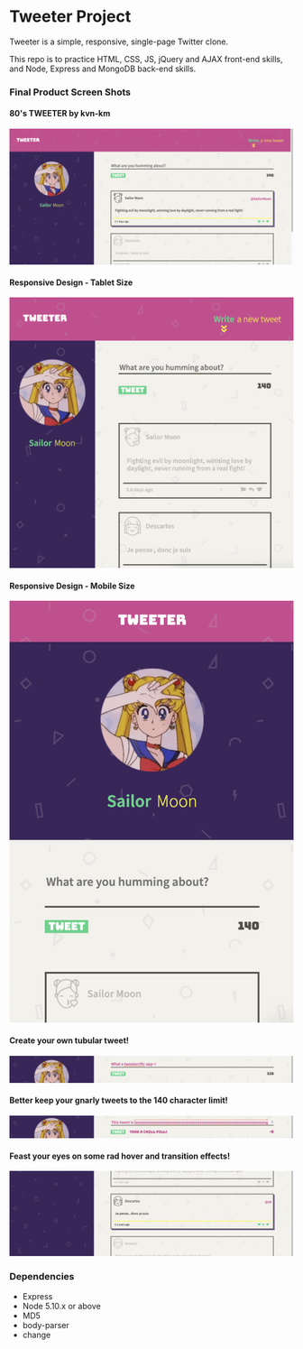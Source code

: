 # Tweeter Project

Tweeter is a simple, responsive, single-page Twitter clone.

This repo is to practice HTML, CSS, JS, jQuery and AJAX front-end skills, and Node, Express and MongoDB back-end skills.

### Final Product Screen Shots

#### 80's TWEETER by kvn-km

!["80's TWEETER by kvn-km"](https://github.com/kvn-km/tweeter/blob/master/public/images/screenshots/tweeter_kvn-km_1.png?raw=true)

#### Responsive Design - Tablet Size

!["Responsive Design - Tablet Size"](https://github.com/kvn-km/tweeter/blob/master/public/images/screenshots/tweeter_kvn-km_2.png?raw=true)

#### Responsive Design - Mobile Size

!["Responsive Design - Mobile Size"](https://github.com/kvn-km/tweeter/blob/master/public/images/screenshots/tweeter_kvn-km_3.png?raw=true)

#### Create your own tubular tweet!

!["Create your own tubular tweet!"](https://github.com/kvn-km/tweeter/blob/master/public/images/screenshots/tweeter_kvn-km_4.png?raw=true)

#### Better keep your gnarly tweets to the 140 character limit!

!["Better keep your gnarly tweets to the 140 character limit!"](https://github.com/kvn-km/tweeter/blob/master/public/images/screenshots/tweeter_kvn-km_5.png?raw=true)

#### Feast your eyes on some rad hover and transition effects!

!["Feast your eyes on some rad hover and transition effects!"](https://github.com/kvn-km/tweeter/blob/master/public/images/screenshots/tweeter_kvn-km_6.png?raw=true)

### Dependencies

- Express
- Node 5.10.x or above
- MD5
- body-parser
- change
